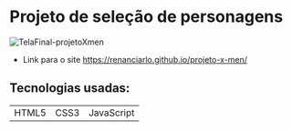 # Projeto de seleção de personagens

![TelaFinal-projetoXmen](https://github.com/RenanCiarlo/projeto-x-men/assets/121067503/b05c4330-515f-410d-bf0c-557b30a1cad5)
- Link para o site https://renanciarlo.github.io/projeto-x-men/

## Tecnologias usadas:

<table>
  <tr>
    <td>HTML5</td>
    <td>CSS3</td>
    <td>JavaScript</td>
  </tr>
</table>

